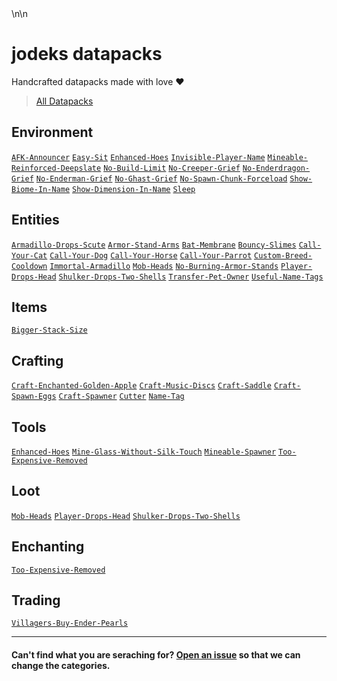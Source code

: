 <!-- This file was generated by the profile_update.yml do not change it directly. It will be overwritten. -->\n\n
# jodeks datapacks

Handcrafted datapacks made with love ❤

> [All Datapacks](https://github.com/orgs/jodeks-datapacks/repositories)

<!--
[`Template`](https://github.com/jodeks-datapacks/Template)
[`default`](https://github.com/jodeks-datapacks/default)
-->

## Environment
[`AFK-Announcer`](https://github.com/jodeks-datapacks/AFK-Announcer)
[`Easy-Sit`](https://github.com/jodeks-datapacks/Easy-Sit)
[`Enhanced-Hoes`](https://github.com/jodeks-datapacks/Enhanced-Hoes)
[`Invisible-Player-Name`](https://github.com/jodeks-datapacks/Invisible-Player-Name)
[`Mineable-Reinforced-Deepslate`](https://github.com/jodeks-datapacks/Mineable-Reinforced-Deepslate)
[`No-Build-Limit`](https://github.com/jodeks-datapacks/No-Build-Limit)
[`No-Creeper-Grief`](https://github.com/jodeks-datapacks/No-Creeper-Grief)
[`No-Enderdragon-Grief`](https://github.com/jodeks-datapacks/No-Enderdragon-Grief)
[`No-Enderman-Grief`](https://github.com/jodeks-datapacks/No-Enderman-Grief)
[`No-Ghast-Grief`](https://github.com/jodeks-datapacks/No-Ghast-Grief)
[`No-Spawn-Chunk-Forceload`](https://github.com/jodeks-datapacks/No-Spawn-Chunk-Forceload)
[`Show-Biome-In-Name`](https://github.com/jodeks-datapacks/Show-Biome-In-Name)
[`Show-Dimension-In-Name`](https://github.com/jodeks-datapacks/Show-Dimension-In-Name)
[`Sleep`](https://github.com/jodeks-datapacks/Sleep)

  
## Entities
[`Armadillo-Drops-Scute`](https://github.com/jodeks-datapacks/Armadillo-Drops-Scute)
[`Armor-Stand-Arms`](https://github.com/jodeks-datapacks/Armor-Stand-Arms)
[`Bat-Membrane`](https://github.com/jodeks-datapacks/Bat-Membrane)
[`Bouncy-Slimes`](https://github.com/jodeks-datapacks/Bouncy-Slimes)
[`Call-Your-Cat`](https://github.com/jodeks-datapacks/Call-Your-Cat)
[`Call-Your-Dog`](https://github.com/jodeks-datapacks/Call-Your-Dog)
[`Call-Your-Horse`](https://github.com/jodeks-datapacks/Call-Your-Horse)
[`Call-Your-Parrot`](https://github.com/jodeks-datapacks/Call-Your-Parrot)
[`Custom-Breed-Cooldown`](https://github.com/jodeks-datapacks/Custom-Breed-Cooldown)
[`Immortal-Armadillo`](https://github.com/jodeks-datapacks/Immortal-Armadillo)
[`Mob-Heads`](https://github.com/jodeks-datapacks/Mob-Heads)
[`No-Burning-Armor-Stands`](https://github.com/jodeks-datapacks/No-Burning-Armor-Stands)
[`Player-Drops-Head`](https://github.com/jodeks-datapacks/Player-Drops-Head)
[`Shulker-Drops-Two-Shells`](https://github.com/jodeks-datapacks/Shulker-Drops-Two-Shells)
[`Transfer-Pet-Owner`](https://github.com/jodeks-datapacks/Transfer-Pet-Owner)
[`Useful-Name-Tags`](https://github.com/jodeks-datapacks/Useful-Name-Tags)

  
## Items
[`Bigger-Stack-Size`](https://github.com/jodeks-datapacks/Bigger-Stack-Size)

  
## Crafting
[`Craft-Enchanted-Golden-Apple`](https://github.com/jodeks-datapacks/Craft-Enchanted-Golden-Apple)
[`Craft-Music-Discs`](https://github.com/jodeks-datapacks/Craft-Music-Discs)
[`Craft-Saddle`](https://github.com/jodeks-datapacks/Craft-Saddle)
[`Craft-Spawn-Eggs`](https://github.com/jodeks-datapacks/Craft-Spawn-Eggs)
[`Craft-Spawner`](https://github.com/jodeks-datapacks/Craft-Spawner)
[`Cutter`](https://github.com/jodeks-datapacks/Cutter)
[`Name-Tag`](https://github.com/jodeks-datapacks/Name-Tag)

  
## Tools
[`Enhanced-Hoes`](https://github.com/jodeks-datapacks/Enhanced-Hoes)
[`Mine-Glass-Without-Silk-Touch`](https://github.com/jodeks-datapacks/Mine-Glass-Without-Silk-Touch)
[`Mineable-Spawner`](https://github.com/jodeks-datapacks/Mineable-Spawner)
[`Too-Expensive-Removed`](https://github.com/jodeks-datapacks/Too-Expensive-Removed)

  
## Loot
[`Mob-Heads`](https://github.com/jodeks-datapacks/Mob-Heads)
[`Player-Drops-Head`](https://github.com/jodeks-datapacks/Player-Drops-Head)
[`Shulker-Drops-Two-Shells`](https://github.com/jodeks-datapacks/Shulker-Drops-Two-Shells)

  
## Enchanting
[`Too-Expensive-Removed`](https://github.com/jodeks-datapacks/Too-Expensive-Removed)

  
## Trading
[`Villagers-Buy-Ender-Pearls`](https://github.com/jodeks-datapacks/Villagers-Buy-Ender-Pearls)

  


---

#### Can't find what you are seraching for? [Open an issue](https://github.com/jodeks-datapacks/.github/issues/new?template=category.yml) so that we can change the categories.
